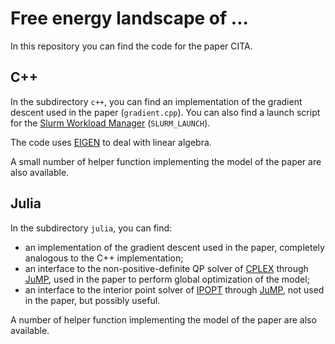 # Free energy landscape of ...

In this repository you can find the code for the paper CITA.

## C++ 

In the subdirectory ```c++```, you can find an implementation of the gradient descent used in the paper (```gradient.cpp```).
You can also find a launch script for the [Slurm Workload Manager](https://slurm.schedmd.com/documentation.html) (```SLURM_LAUNCH```).

The code uses [EIGEN](http://eigen.tuxfamily.org/index.php?title=Main_Page) to deal with linear algebra.

A small number of helper function implementing the model of the paper are also available.

## Julia

In the subdirectory ```julia```, you can find:
- an implementation of the gradient descent used in the paper, completely analogous to the C++ implementation;
- an interface to the non-positive-definite QP solver of [CPLEX](https://www.ibm.com/analytics/cplex-optimizer) through [JuMP](https://jump.dev/), used in the paper to perform global optimization of the model;
- an interface to the interior point solver of [IPOPT](https://coin-or.github.io/Ipopt/) through [JuMP](https://jump.dev/), not used in the paper, but possibly useful.

A number of helper function implementing the model of the paper are also available.

